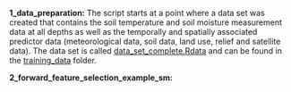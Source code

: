 **1_data_preparation:** 
The script starts at a point where a data set was created that contains the soil temperature and soil moisture measurement data at all depths as well as the temporally and spatially associated predictor data (meteorological data, soil data, land use, relief and satellite data). The data set is called [data_set_complete.Rdata](training_data/data_set_complete.Rdata) and can be found in the [training_data](training_data) folder.

**2_forward_feature_selection_example_sm:** 
